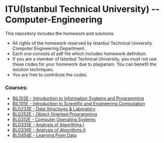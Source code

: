 # ITU(Istanbul Technical University) -- Computer-Engineering

This repository includes the homework and solutions.

- All rights of the homework reserved by Istanbul Technical University Computer Engineering Department.
- Each one consists of pdf file which includes homework definition.
- If you are a member of Istanbul Technical University, you must not use these codes for your homework due to plagiarism. You can benefit the solution techniques.
- You are free to contribute the codes.


### Courses:

- [BIL103E - Introduction to Information Systems and Programming](BIL103E/)
- [BIL105E - Introduction to Scientific and Engineering Computation](BIL105E/)
- [BLG233E - Data Structures & Laboratory](BLG233E/)
- [BLG252E - Object Oriented Programming](BLG252E/)
- [BLG312E - Computer Operating Systems](BLG312E/)
- [BLG335E - Analysis of Algorithms I](BLG335E/)
- [BLG336E - Analysis of Algorithms II](BLG336E/)
- [BLG454E - Learning From Data](BLG454E/)
